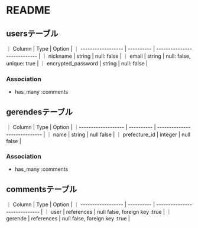 # README

## usersテーブル
｜ Column             | Type       | Option                       |
｜ ------------------ | ---------- | ---------------------------- |
｜ nickname           | string     | null: false                  |
｜ email              | string     | null: false, unique: true    |
｜ encrypted_password | string     | null: false                  |

### Association
- has_many :comments

## gerendesテーブル
｜ Column             | Type       | Option                        |
｜------------------- | ---------- | ----------------------------- |
｜ name               | string     | null false                    |
｜ prefecture_id      | integer    | null false                    |

### Association
- has_many :comments

## commentsテーブル
｜ Column             | Type       | Option                        |
｜ ------------------ | ---------- | ----------------------------- |
｜ user               | references | null false, foreign key :true |
｜ gerende            | references | null false, foreign key :true |
